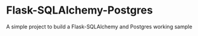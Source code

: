 # Flask-SQLAlchemy-Postgres
A simple project to build a Flask-SQLAlchemy and Postgres working sample
